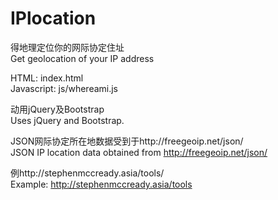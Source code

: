 # IPlocation
得地理定位你的网际协定住址<br />
Get geolocation of your IP address

HTML: index.html<br />
Javascript: js/whereami.js

动用jQuery及Bootstrap<br />
Uses jQuery and Bootstrap.

JSON网际协定所在地数据受到于http://freegeoip.net/json/<br />
JSON IP location data obtained from http://freegeoip.net/json/

例http://stephenmccready.asia/tools/<br />
Example: http://stephenmccready.asia/tools
